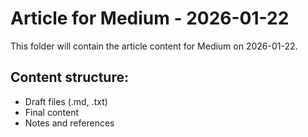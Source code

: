# Article for Medium - 2026-01-22

This folder will contain the article content for Medium on 2026-01-22.

## Content structure:
- Draft files (.md, .txt)
- Final content
- Notes and references
